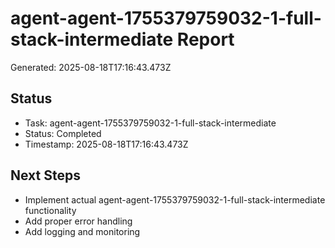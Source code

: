 # agent-agent-1755379759032-1-full-stack-intermediate Report

Generated: 2025-08-18T17:16:43.473Z

## Status
- Task: agent-agent-1755379759032-1-full-stack-intermediate
- Status: Completed
- Timestamp: 2025-08-18T17:16:43.473Z

## Next Steps
- Implement actual agent-agent-1755379759032-1-full-stack-intermediate functionality
- Add proper error handling
- Add logging and monitoring
